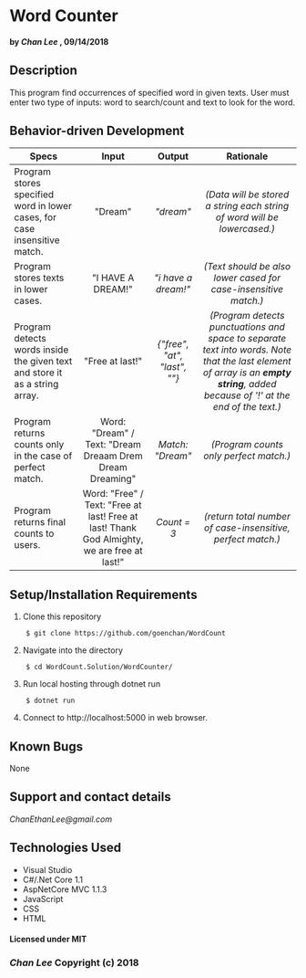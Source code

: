 # Word Counter

#### by _Chan Lee_ , 09/14/2018

## Description

This program find occurrences of specified word in given texts. User must enter two type of inputs: word to search/count and text to look for the word.


## Behavior-driven Development

| Specs    |  Input | Output | Rationale   
| ------------- |:-------------: |:-------------: |:-------------:|
| Program stores specified word in lower cases, for case insensitive match. | "Dream" | _"dream"_ | _(Data will be stored a string each string of word will be lowercased.)_
| Program stores texts in lower cases. | "I HAVE A DREAM!"| _"i have a dream!"_ | _(Text should be also lower cased for case-insensitive match.)_
| Program detects words inside the given text and store it as a string array. | "Free at last!" | _{"free", "at", "last", ""}_ | _(Program detects punctuations and space to separate text into words. Note that the last element of array is an **empty string**, added because of '!' at the end of the text.)_
| Program returns counts only in the case of perfect match. | Word: "Dream" / Text: "Dream Dreaam Drem Dream Dreaming"  | _Match: "Dream"_ | _(Program counts only perfect match.)_
| Program returns final counts to users. | Word: "Free" / Text: "Free at last! Free at last! Thank God Almighty, we are free at last!" | _Count = 3_ | _(return total number of case-insensitive, perfect match.)_


## Setup/Installation Requirements

1. Clone this repository
```
    $ git clone https://github.com/goenchan/WordCount
```
2. Navigate into the directory
```
    $ cd WordCount.Solution/WordCounter/
```
3. Run local hosting through dotnet run
```
    $ dotnet run
```
4. Connect to http://localhost:5000 in web browser.


## Known Bugs

None

## Support and contact details

_ChanEthanLee@gmail.com_

## Technologies Used

* Visual Studio
* C#/.Net Core 1.1
* AspNetCore MVC 1.1.3
* JavaScript
* CSS
* HTML

#### Licensed under MIT

### _Chan Lee_ Copyright (c) 2018
